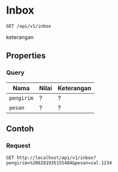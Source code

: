 # Inbox
```http
GET /api/v1/inbox
```
keterangan
## Properties
### Query
Nama  | Nilai | Keterangan
--- | --- | ---
<code>pengirim</code> | ? | ?
<code>pesan</code> | ? | ?

## Contoh

### Request
```http
GET http://localhost/api/v1/inbox?pengirim=%2B6281935155404&pesan=sal.1234
```
